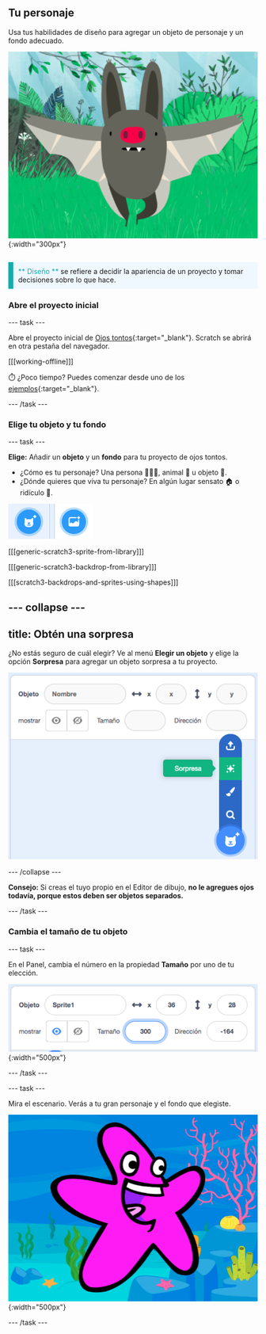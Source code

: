 ## Tu personaje

<div style="display: flex; flex-wrap: wrap">
<div style="flex-basis: 200px; flex-grow: 1; margin-right: 15px;">
Usa tus habilidades de diseño para agregar un objeto de personaje y un fondo adecuado. 
</div>
<div>

![Un personaje grande.](images/character.png){:width="300px"}    

</div>
</div>

<p style="border-left: solid; border-width:10px; border-color: #0faeb0; background-color: aliceblue; padding: 10px;">
<span style="color: #0faeb0">** Diseño **</span> se refiere a decidir la apariencia de un proyecto y tomar decisiones sobre lo que hace. 
</p>

### Abre el proyecto inicial

--- task ---

Abre el proyecto inicial de [Ojos tontos](https://scratch.mit.edu/projects/582221984/editor){:target="_blank"}. Scratch se abrirá en otra pestaña del navegador.

[[[working-offline]]]

⏱️ ¿Poco tiempo? Puedes comenzar desde uno de los [ejemplos](https://scratch.mit.edu/studios/29029028){:target="_blank"}.

--- /task ---

### Elige tu objeto y tu fondo

--- task ---

**Elige:** Añadir un **objeto** y un **fondo** para tu proyecto de ojos tontos.

+ ¿Cómo es tu personaje? Una persona 🧜🏽‍♀️, animal 🐶 u objeto 🧸.
+ ¿Dónde quieres que viva tu personaje? En algún lugar sensato 🏠 o ridículo 🎪.

![El ícono para agregar un objeto y el ícono para agregar fondo uno al lado del otro.](images/sprite-and-backdrop.png)

[[[generic-scratch3-sprite-from-library]]]

[[[generic-scratch3-backdrop-from-library]]]

[[[scratch3-backdrops-and-sprites-using-shapes]]]

--- collapse ---
---
title: Obtén una sorpresa
---

¿No estás seguro de cuál elegir? Ve al menú **Elegir un objeto** y elige la opción **Sorpresa** para agregar un objeto sorpresa a tu proyecto.

![La opción 'Sorpresa' en el menú 'Elegir un Objeto'.](images/surprise-sprite.png)

--- /collapse ---

**Consejo:** Si creas el tuyo propio en el Editor de dibujo, **no le agregues ojos todavía, porque estos deben ser objetos separados.**

--- /task ---

### Cambia el tamaño de tu objeto

--- task ---

En el Panel, cambia el número en la propiedad **Tamaño** por uno de tu elección.

![](images/size-property.png){:width="500px"}

--- /task ---

--- task ---

Mira el escenario. Verás a tu gran personaje y el fondo que elegiste.

![](images/large-sprite-stage.png){:width="500px"}

--- /task ---
